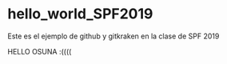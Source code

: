 # hello_world_SPF2019
Este es el ejemplo de github y gitkraken en la clase de SPF 2019

HELLO OSUNA :((((